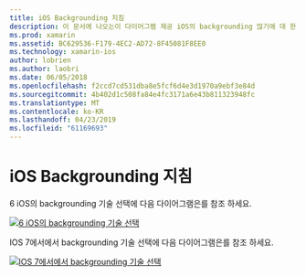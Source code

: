 ```yaml
---
title: iOS Backgrounding 지침
description: 이 문서에 나오는이 다이어그램 제공 iOS의 backgrounding 많기에 대 한 지침을 선택 하 여 특정 요구 해야 합니다.
ms.prod: xamarin
ms.assetid: BC629536-F179-4EC2-AD72-8F45081F8EE0
ms.technology: xamarin-ios
author: lobrien
ms.author: laobri
ms.date: 06/05/2018
ms.openlocfilehash: f2ccd7cd531dba8e5fcf6d4e3d1970a9ebf3e84d
ms.sourcegitcommit: 4b402d1c508fa84e4fc3171a6e43b811323948fc
ms.translationtype: MT
ms.contentlocale: ko-KR
ms.lasthandoff: 04/23/2019
ms.locfileid: "61169693"
---
```

# <a name="ios-backgrounding-guidance"></a>iOS Backgrounding 지침

6 iOS의 backgrounding 기술 선택에 다음 다이어그램은를 참조 하세요.

 [![](ios-backgrounding-guidance-images/image10.png "6 iOS의 backgrounding 기술 선택")](ios-backgrounding-guidance-images/image10.png#lightbox)

IOS 7에서에서 backgrounding 기술 선택에 다음 다이어그램은를 참조 하세요.

 [![](ios-backgrounding-guidance-images/image10b.png "IOS 7에서에서 backgrounding 기술 선택")](ios-backgrounding-guidance-images/image10b.png#lightbox)

